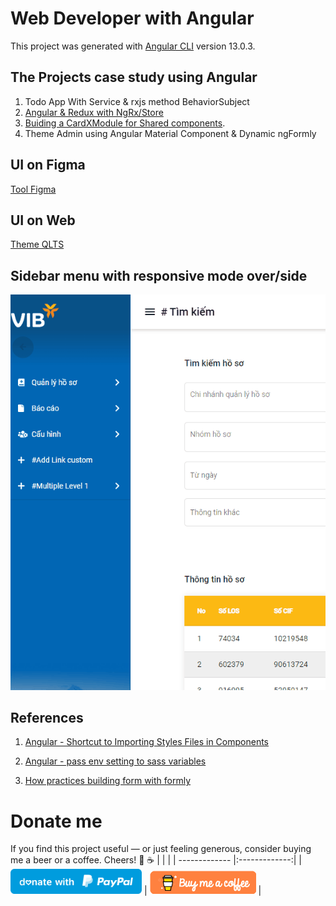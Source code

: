 # Web Developer with Angular

This project was generated with [Angular CLI](https://github.com/angular/angular-cli) version 13.0.3.

## The Projects case study using Angular

1. Todo App With Service & rxjs method BehaviorSubject
2. [Angular & Redux with NgRx/Store](https://www.youtube.com/watch?v=f97ICOaekNU)
3. [Buiding a CardXModule  for Shared components](https://jasonwhite.xyz/posts/2020/04/26/creating-an-angular-component-library-card-component/).
4. Theme Admin using Angular Material Component & Dynamic ngFormly

## UI on Figma

[Tool Figma](https://www.figma.com/proto/b69v1eTKndON1Xpevtrdqg/Tool-VIB?page-id=499%3A9122&node-id=499%3A9134&viewport=334%2C48%2C0.13&scaling=min-zoom&starting-point-node-id=499%3A9134&show-proto-sidebar=1)

## UI on Web

[Theme QLTS](https://webdevn-f.github.io/webdev-with-angular-tmp/tools-dcm)

## Sidebar menu with responsive mode over/side
![sidebar_menu_response.gif](/sidebar_menu_response.gif)

## References

1. [Angular - Shortcut to Importing Styles Files in Components](https://www.digitalocean.com/community/tutorials/angular-shortcut-to-importing-styles-files-in-components)

2. [Angular - pass env setting to sass variables](https://stackoverflow.com/questions/42515893/can-angular-cli-pass-environment-specific-settings-to-sass-variables)

3. [How practices building form with formly](https://egghead.io/lessons/angular-add-functionality-to-angular-formly-controls-with-formly-lifecycle-hooks)

# Donate me
If you find this project useful — or just feeling generous, consider buying me a beer or a coffee. Cheers! :beers: :coffee:
|               |               |
| ------------- |:-------------:|
| <a href="https://www.paypal.me/ngnam39"><img src="https://github.com/ngnam/Resources/blob/master/donate_paypal.svg" height="40"></a> | [![buymeacoffee](https://github.com/ngnam/Resources/blob/master/donate_coffee.png)](https://www.buymeacoffee.com/ngnam) |
